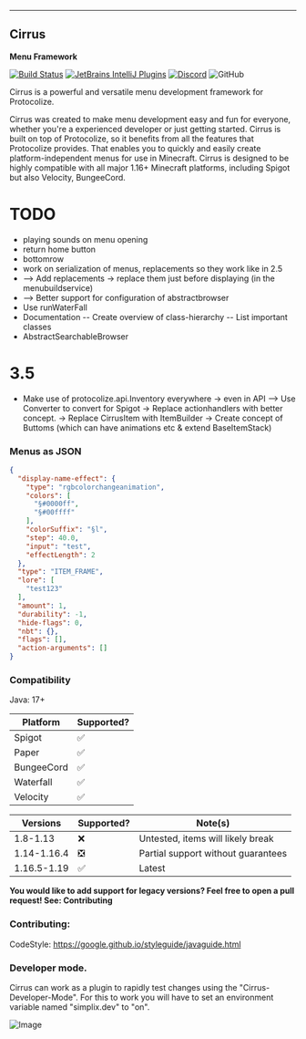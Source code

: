 ---------------
Cirrus
---------------

__Menu Framework__

[![Build Status](http://ci.exceptionflug.de/buildStatus/icon?job=Cirrus)](http://ci.exceptionflug.de/job/Cirrus/) [![JetBrains IntelliJ Plugins](https://img.shields.io/jetbrains/plugin/v/15194-cirrus-tooling)](https://plugins.jetbrains.com/plugin/15194-cirrus-tooling) [![Discord](https://img.shields.io/discord/752533664696369204?label=Discord)](https://discord.simplixsoft.com/) ![GitHub](https://img.shields.io/github/license/Exceptionflug/Protocolize)

Cirrus is a powerful and versatile menu development framework for Protocolize.

Cirrus was created to make menu development easy and fun for everyone, whether you're a experienced developer or just getting started. Cirrus is built on top of Protocolize, so it benefits from all the features that Protocolize provides.
That enables you to quickly and easily create platform-independent menus for use in Minecraft. Cirrus is designed to be highly compatible with all major 1.16+ Minecraft platforms, including Spigot but also Velocity, BungeeCord.

# TODO
- playing sounds on menu opening
- return home button
- bottomrow
- work on serialization of menus, replacements so they work like in 2.5
- --> Add replacements -> replace them just before displaying (in the menubuildservice)
- --> Better support for configuration of abstractbrowser
- Use runWaterFall 
- Documentation
-- Create overview of class-hierarchy
-- List important classes
- AbstractSearchableBrowser

# 3.5
- Make use of protocolize.api.Inventory everywhere -> even in API
--> Use Converter to convert for Spigot
-> Replace actionhandlers with better concept.
-> Replace CirrusItem with ItemBuilder
-> Create concept of Buttoms (which can have animations etc & extend BaseItemStack)


### Menus as JSON

```JSON
{
  "display-name-effect": {
    "type": "rgbcolorchangeanimation",
    "colors": [
      "§#0000ff",
      "§#00ffff"
    ],
    "colorSuffix": "§l",
    "step": 40.0,
    "input": "test",
    "effectLength": 2
  },
  "type": "ITEM_FRAME",
  "lore": [
    "test123"
  ],
  "amount": 1,
  "durability": -1,
  "hide-flags": 0,
  "nbt": {},
  "flags": [],
  "action-arguments": []
}
```

### Compatibility

Java: 17+

| Platform    | Supported? |
|-------------|------------|
| Spigot      | ✅          |
| Paper       | ✅          |
| BungeeCord  | ✅          |
| Waterfall   | ✅          |
| Velocity    | ✅          |

| Versions    | Supported? | Note(s)                            |
|-------------|------------|------------------------------------|
| 1.8-1.13    | ❌          | Untested, items will likely break  |
| 1.14-1.16.4 | ❎          | Partial support without guarantees |
| 1.16.5-1.19 | ✅          | Latest                             |

__You would like to add support for legacy versions?
Feel free to open a pull request! See: Contributing__

### Contributing:

CodeStyle: https://google.github.io/styleguide/javaguide.html


### Developer mode.

Cirrus can work as a plugin to rapidly test changes using the
"Cirrus-Developer-Mode". For this to work you will have to set an
environment variable named "simplix.dev" to "on".

![Image](https://i.imgur.com/DmP5ydJ.png)